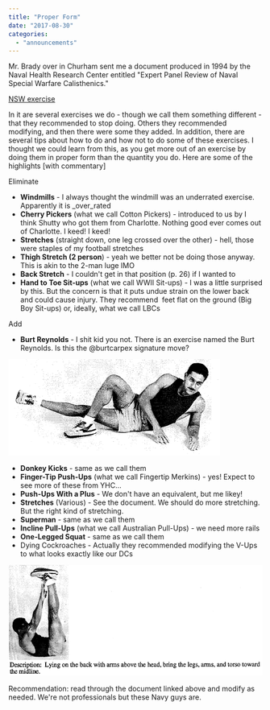 ```yaml
---
title: "Proper Form"
date: "2017-08-30"
categories: 
  - "announcements"
---
```


Mr. Brady over in Churham sent me a document produced in 1994 by the Naval Health Research Center entitled "Expert Panel Review of Naval Special Warfare Calisthenics."

[NSW exercise](https://f3carpex.files.wordpress.com/2017/08/nsw-exercise.pdf "NSW exercise")

In it are several exercises we do - though we call them something different - that they recommended to stop doing. Others they recommended modifying, and then there were some they added. In addition, there are several tips about how to do and how not to do some of these exercises. I thought we could learn from this, as you get more out of an exercise by doing them in proper form than the quantity you do. Here are some of the highlights \[with commentary\]

Eliminate

- **Windmills** - I always thought the windmill was an underrated exercise. Apparently it is _over_rated
- **Cherry Pickers** (what we call Cotton Pickers) - introduced to us by I think Shutty who got them from Charlotte. Nothing good ever comes out of Charlotte. I keed! I keed!
- **Stretches** (straight down, one leg crossed over the other) - hell, those were staples of my football stretches
- **Thigh Stretch (2 person**) - yeah we better not be doing those anyway. This is akin to the 2-man luge IMO
- **Back Stretch** - I couldn't get in that position (p. 26) if I wanted to
- **Hand to Toe Sit-ups** (what we call WWII Sit-ups) - I was a little surprised by this. But the concern is that it puts undue strain on the lower back and could cause injury. They recommend  feet flat on the ground (Big Boy Sit-ups) or, ideally, what we call LBCs

Add

- **Burt Reynolds** - I shit kid you not. There is an exercise named the Burt Reynolds. Is this the @burtcarpex signature move?

![BurtReynolds](images/burtreynolds.png)

- **Donkey Kicks** - same as we call them
- **Finger-Tip Push-Ups** (what we call Fingertip Merkins) - yes! Expect to see more of these from YHC...
- **Push-Ups With a Plus** - We don't have an equivalent, but me likey!
- **Stretches** (Various) - See the document. We should do more stretching. But the right kind of stretching.
- **Superman** - same as we call them
- **Incline Pull-Ups** (what we call Australian Pull-Ups) - we need more rails
- **One-Legged Squat** - same as we call them
- Dying Cockroaches - Actually they recommended modifying the V-Ups to what looks exactly like our DCs

![V-Ups](images/v-ups.png)

Recommendation: read through the document linked above and modify as needed. We're not professionals but these Navy guys are.
